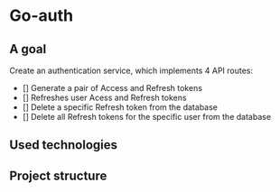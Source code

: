 # Go-auth

## A goal

Create an authentication service, which implements 4 API routes:
- [] Generate a pair of Access and Refresh tokens
- [] Refreshes user Acess and Refresh tokens
- [] Delete a specific Refresh token from the database
- [] Delete all Refresh tokens for the specific user from the database

## Used technologies

## Project structure

